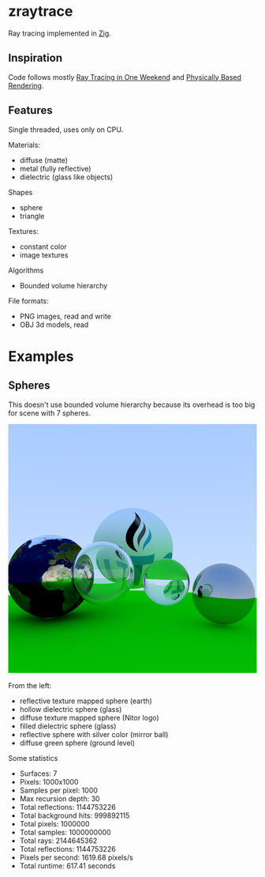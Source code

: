 # zraytrace

Ray tracing implemented in [Zig](https://ziglang.org/).

## Inspiration

Code follows mostly [Ray Tracing in One Weekend](https://raytracing.github.io/) and [Physically Based Rendering](http://www.pbr-book.org/). 

## Features

Single threaded, uses only on CPU.

Materials:
- diffuse (matte)
- metal (fully reflective)
- dielectric (glass like objects)

Shapes
- sphere
- triangle

Textures:
- constant color
- image textures

Algorithms
- Bounded volume hierarchy

File formats:
- PNG images, read and write
- OBJ 3d models, read

# Examples

## Spheres

This doesn't use bounded volume hierarchy because its overhead is too big for scene with 7 spheres.

![7 spheres with various materials and textures](https://github.com/jsyrjala/zraytrace/raw/master/showcase/7-spheres.png)

From the left:
- reflective texture mapped sphere (earth)
- hollow dielectric sphere (glass)
- diffuse texture mapped sphere (Nitor logo)
- filled dielectric sphere (glass)
- reflective sphere with silver color (mirror ball)
- diffuse green sphere (ground level)

Some statistics
- Surfaces:                 7
- Pixels:                   1000x1000
- Samples per pixel:        1000
- Max recursion depth:      30
- Total reflections:     1144753226
- Total background hits: 999892115
- Total pixels:          1000000
- Total samples:         1000000000
- Total rays:            2144645362
- Total reflections:     1144753226
- Pixels per second:     1619.68 pixels/s
- Total runtime:         617.41 seconds

